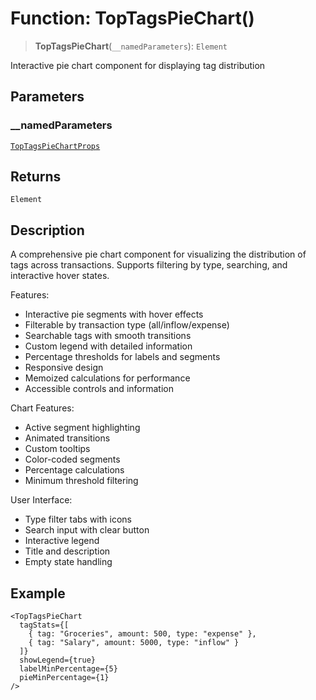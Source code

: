 # Function: TopTagsPieChart()

> **TopTagsPieChart**(`__namedParameters`): `Element`

Interactive pie chart component for displaying tag distribution

## Parameters

### \_\_namedParameters

[`TopTagsPieChartProps`](../../types/interfaces/TopTagsPieChartProps.md)

## Returns

`Element`

## Description

A comprehensive pie chart component for visualizing the distribution of tags
across transactions. Supports filtering by type, searching, and interactive
hover states.

Features:
- Interactive pie segments with hover effects
- Filterable by transaction type (all/inflow/expense)
- Searchable tags with smooth transitions
- Custom legend with detailed information
- Percentage thresholds for labels and segments
- Responsive design
- Memoized calculations for performance
- Accessible controls and information

Chart Features:
- Active segment highlighting
- Animated transitions
- Custom tooltips
- Color-coded segments
- Percentage calculations
- Minimum threshold filtering

User Interface:
- Type filter tabs with icons
- Search input with clear button
- Interactive legend
- Title and description
- Empty state handling

## Example

```tsx
<TopTagsPieChart
  tagStats={[
    { tag: "Groceries", amount: 500, type: "expense" },
    { tag: "Salary", amount: 5000, type: "inflow" }
  ]}
  showLegend={true}
  labelMinPercentage={5}
  pieMinPercentage={1}
/>
```
